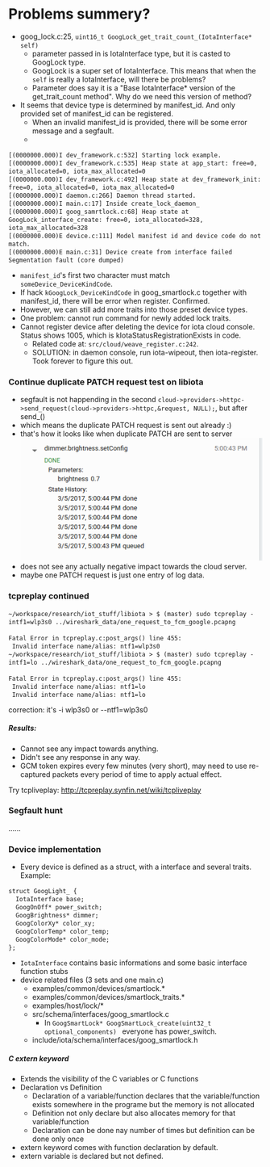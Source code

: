 # Problems summery?
- goog_lock.c:25, ```uint16_t GoogLock_get_trait_count_(IotaInterface* self)```
  - parameter passed in is IotaInterface type, but it is casted to GoogLock type.
  - GoogLock is a super set of IotaInterface. This means that when the ```self``` is really a IotaInterface, will there be problems?
  - Parameter does say it is a "Base IotaInterface* version of the get_trait_count method". Why do we need this version of method?
- It seems that device type is determined by manifest_id. And only provided set of manifest_id can be registered.
  - When an invalid manifest_id is provided, there will be some error message and a segfault.
  -
```
[(0000000.000)I dev_framework.c:532] Starting lock example.
[(0000000.000)I dev_framework.c:535] Heap state at app_start: free=0, iota_allocated=0, iota_max_allocated=0
[(0000000.000)I dev_framework.c:492] Heap state at dev_framework_init: free=0, iota_allocated=0, iota_max_allocated=0
[(0000000.000)I daemon.c:266] Daemon thread started.
[(0000000.000)I main.c:17] Inside create_lock_daemon_
[(0000000.000)I goog_samrtlock.c:68] Heap state at GoogLock_interface_create: free=0, iota_allocated=328, iota_max_allocated=328
[(0000000.000)E device.c:111] Model manifest id and device code do not match.
[(0000000.000)E main.c:31] Device create from interface failed
Segmentation fault (core dumped)
```
  - ```manifest_id```'s first two character must match ```someDevice_DeviceKindCode```.
  - If hack ```kGoogLock_DeviceKindCode``` in goog_smartlock.c together with manifest_id, there will be error when register. Confirmed.
  - However, we can still add more traits into those preset device types.
  - One problem: cannot run command for newly added lock traits.
- Cannot register device after deleting the device for iota cloud console. Status shows 1005, which is kIotaStatusRegistrationExists in code.
  - Related code at: ```src/cloud/weave_register.c:242```.
  - SOLUTION: in daemon console, run iota-wipeout, then iota-register. Took forever to figure this out.


### Continue duplicate PATCH request test on libiota
- segfault is not happending in the second ```cloud->providers->httpc->send_request(cloud->providers->httpc,&request, NULL);```, but after send_()
- which means the duplicate PATCH request is sent out already :)
- that's how it looks like when duplicate PATCH are sent to server![Alt text](./patch.png)
- does not see any actually negative impact towards the cloud server.
- maybe one PATCH request is just one entry of log data.


### tcpreplay continued

```
~/workspace/research/iot_stuff/libiota > $ (master) sudo tcpreplay -intf1=wlp3s0 ../wireshark_data/one_request_to_fcm_google.pcapng

Fatal Error in tcpreplay.c:post_args() line 455:
 Invalid interface name/alias: ntf1=wlp3s0
~/workspace/research/iot_stuff/libiota > $ (master) sudo tcpreplay -intf1=lo ../wireshark_data/one_request_to_fcm_google.pcapng

Fatal Error in tcpreplay.c:post_args() line 455:
 Invalid interface name/alias: ntf1=lo
 Invalid interface name/alias: ntf1=lo
```

correction: it's -i wlp3s0 or --ntf1=wlp3s0

##### Results:
-  Cannot see any impact towards anything.
-  Didn't see any response in any way.
-  GCM token expires every few minutes (very short), may need to use re-captured packets every period of time to apply actual effect.

Try tcpliveplay: http://tcpreplay.synfin.net/wiki/tcpliveplay

### Segfault hunt
......

### Device implementation
 - Every device is defined as a struct, with a interface and several traits. Example:

```
struct GoogLight_ {
  IotaInterface base;
  GoogOnOff* power_switch;
  GoogBrightness* dimmer;
  GoogColorXy* color_xy;
  GoogColorTemp* color_temp;
  GoogColorMode* color_mode;
};
```
- ```IotaInterface``` contains basic informations and some basic interface function stubs
- device related files (3 sets and one main.c)
  - examples/common/devices/smartlock.*
  - examples/common/devices/smartlock_traits.*
  - examples/host/lock/*
  - src/schema/interfaces/goog_smartlock.c
    - In ```GoogSmartLock* GoogSmartLock_create(uint32_t optional_components) ``` everyone has power_switch.
  - include/iota/schema/interfaces/goog_smartlock.h

##### C extern keyword
- Extends the visibility of the C variables or C functions
- Declaration vs Definition
  - Declaration of a variable/function declares that the variable/function exists somewhere in the programe but the memory is not allocated
  - Definition not only declare but also allocates memory for that variable/function
  - Declaration can be done nay number of times but definition can be done only once
- extern keyword comes with function declaration by default.
- extern variable is declared but not defined.

